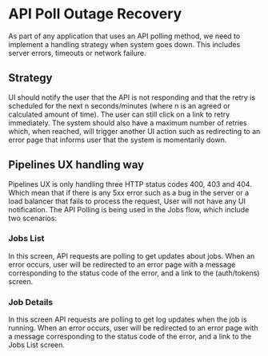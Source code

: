 # API Poll Outage Recovery

As part of any application that uses an API polling method, we need to implement a handling strategy when system goes down. This includes server errors, timeouts or network failure.


## Strategy

UI should notify the user that the API is not responding and that the retry is scheduled for the next n seconds/minutes (where n is an agreed or calculated amount of time). The user can still click on a link to retry immediately. The system should also have a maximum number of retries which, when reached, will trigger another UI action such as redirecting to an error page that informs user that the system is momentarily down.

## Pipelines UX handling way

Pipelines UX is only handling three HTTP status codes 400, 403 and 404. Which mean that if there is any 5xx error such as a bug in the server or a load balancer that fails to process the request, User will not have any UI notification.
The API Polling is being used in the Jobs flow, which include two scenarios:

### Jobs List
In this screen, API requests are polling to get updates about jobs. 
When an error occurs, user will be redirected to an error page with a message corresponding to the status code of the error, and a link to the (auth/tokens) screen.

### Job Details
In this screen API requests are polling to get log updates when the job is running.
When an error occurs, user will be redirected to an error page with a message corresponding to the status code of the error, and a link to the Jobs List screen.

